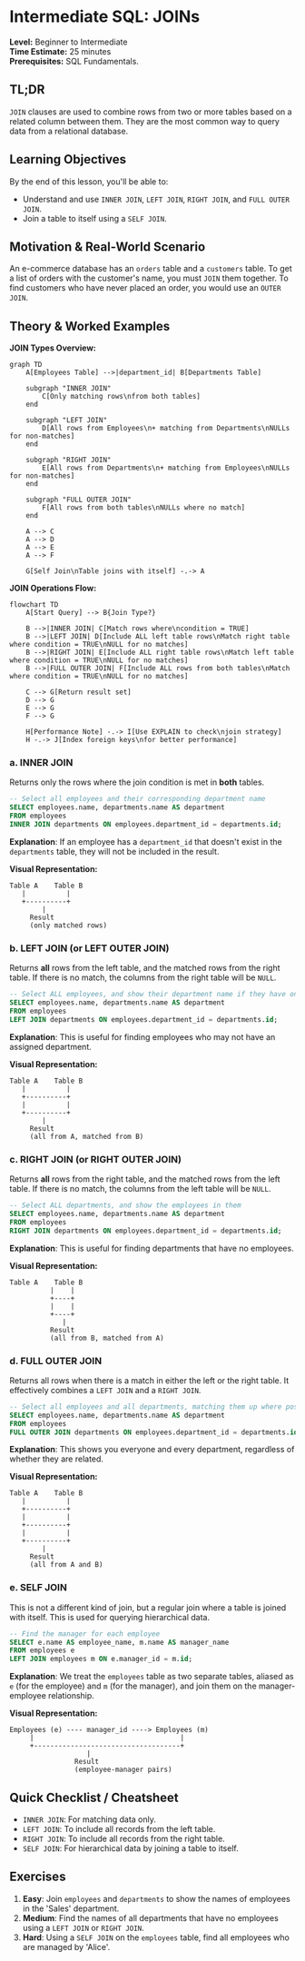# Intermediate SQL: JOINs

**Level:** Beginner to Intermediate  
**Time Estimate:** 25 minutes  
**Prerequisites:** SQL Fundamentals.

## TL;DR
`JOIN` clauses are used to combine rows from two or more tables based on a related column between them. They are the most common way to query data from a relational database.

## Learning Objectives
By the end of this lesson, you'll be able to:
- Understand and use `INNER JOIN`, `LEFT JOIN`, `RIGHT JOIN`, and `FULL OUTER JOIN`.
- Join a table to itself using a `SELF JOIN`.

## Motivation & Real-World Scenario
An e-commerce database has an `orders` table and a `customers` table. To get a list of orders with the customer's name, you must `JOIN` them together. To find customers who have never placed an order, you would use an `OUTER JOIN`.

## Theory & Worked Examples

**JOIN Types Overview:**
```mermaid
graph TD
    A[Employees Table] -->|department_id| B[Departments Table]
    
    subgraph "INNER JOIN"
        C[Only matching rows\nfrom both tables]
    end
    
    subgraph "LEFT JOIN"
        D[All rows from Employees\n+ matching from Departments\nNULLs for non-matches]
    end
    
    subgraph "RIGHT JOIN"
        E[All rows from Departments\n+ matching from Employees\nNULLs for non-matches]
    end
    
    subgraph "FULL OUTER JOIN"
        F[All rows from both tables\nNULLs where no match]
    end
    
    A --> C
    A --> D
    A --> E
    A --> F
    
    G[Self Join\nTable joins with itself] -.-> A
```

**JOIN Operations Flow:**
```mermaid
flowchart TD
    A[Start Query] --> B{Join Type?}
    
    B -->|INNER JOIN| C[Match rows where\ncondition = TRUE]
    B -->|LEFT JOIN| D[Include ALL left table rows\nMatch right table where condition = TRUE\nNULL for no matches]
    B -->|RIGHT JOIN| E[Include ALL right table rows\nMatch left table where condition = TRUE\nNULL for no matches]
    B -->|FULL OUTER JOIN| F[Include ALL rows from both tables\nMatch where condition = TRUE\nNULL for no matches]
    
    C --> G[Return result set]
    D --> G
    E --> G
    F --> G
    
    H[Performance Note] -.-> I[Use EXPLAIN to check\njoin strategy]
    H -.-> J[Index foreign keys\nfor better performance]
```

### a. INNER JOIN
Returns only the rows where the join condition is met in **both** tables.

```sql
-- Select all employees and their corresponding department name
SELECT employees.name, departments.name AS department
FROM employees
INNER JOIN departments ON employees.department_id = departments.id;
```
**Explanation**: If an employee has a `department_id` that doesn't exist in the `departments` table, they will not be included in the result.

**Visual Representation:**
```
Table A    Table B
   |          |
   +----------+
        |
     Result
     (only matched rows)
```

### b. LEFT JOIN (or LEFT OUTER JOIN)
Returns **all** rows from the left table, and the matched rows from the right table. If there is no match, the columns from the right table will be `NULL`.

```sql
-- Select ALL employees, and show their department name if they have one
SELECT employees.name, departments.name AS department
FROM employees
LEFT JOIN departments ON employees.department_id = departments.id;
```
**Explanation**: This is useful for finding employees who may not have an assigned department.

**Visual Representation:**
```
Table A    Table B
   |          |
   +----------+
   |          |
   +----------+
        |
     Result
     (all from A, matched from B)
```

### c. RIGHT JOIN (or RIGHT OUTER JOIN)
Returns **all** rows from the right table, and the matched rows from the left table. If there is no match, the columns from the left table will be `NULL`.

```sql
-- Select ALL departments, and show the employees in them
SELECT employees.name, departments.name AS department
FROM employees
RIGHT JOIN departments ON employees.department_id = departments.id;
```
**Explanation**: This is useful for finding departments that have no employees.

**Visual Representation:**
```
Table A    Table B
          |    |
          +----+
          |    |
          +----+
             |
          Result
          (all from B, matched from A)
```

### d. FULL OUTER JOIN
Returns all rows when there is a match in either the left or the right table. It effectively combines a `LEFT JOIN` and a `RIGHT JOIN`.

```sql
-- Select all employees and all departments, matching them up where possible
SELECT employees.name, departments.name AS department
FROM employees
FULL OUTER JOIN departments ON employees.department_id = departments.id;
```
**Explanation**: This shows you everyone and every department, regardless of whether they are related.

**Visual Representation:**
```
Table A    Table B
   |          |
   +----------+
   |          |
   +----------+
   |          |
   +----------+
        |
     Result
     (all from A and B)
```

### e. SELF JOIN
This is not a different kind of join, but a regular join where a table is joined with itself. This is used for querying hierarchical data.

```sql
-- Find the manager for each employee
SELECT e.name AS employee_name, m.name AS manager_name
FROM employees e
LEFT JOIN employees m ON e.manager_id = m.id;
```
**Explanation**: We treat the `employees` table as two separate tables, aliased as `e` (for the employee) and `m` (for the manager), and join them on the manager-employee relationship.

**Visual Representation:**
```
Employees (e) ---- manager_id ----> Employees (m)
     |                                    |
     +------------------------------------+
                   |
                Result
                (employee-manager pairs)
```

## Quick Checklist / Cheatsheet
- `INNER JOIN`: For matching data only.
- `LEFT JOIN`: To include all records from the left table.
- `RIGHT JOIN`: To include all records from the right table.
- `SELF JOIN`: For hierarchical data by joining a table to itself.

## Exercises
1.  **Easy**: Join `employees` and `departments` to show the names of employees in the 'Sales' department.
2.  **Medium**: Find the names of all departments that have no employees using a `LEFT JOIN` or `RIGHT JOIN`.
3.  **Hard**: Using a `SELF JOIN` on the `employees` table, find all employees who are managed by 'Alice'.
